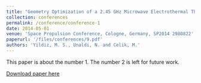 ```yaml
---
title: "Geometry Optimization of a 2.45 GHz Microwave Electrothermal Thruster Resonant Cavity"
collection: conferences
permalink: /conference/conference-1
date: 2014-05-01
venue: 'Space Propulsion Conference, Cologne, Germany, SP2014 2980822'
paperurl: '/files/conferences/9.pdf'
authors: 'Yildiz, M. S., Unaldi, N. and Celik, M.'
---
```

This paper is about the number 1. The number 2 is left for future work.

[Download paper here](http://academicpages.github.io/files/paper1.pdf)